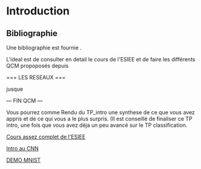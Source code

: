 # Introduction

## Bibliographie
Une bibliographie est  fournie .

L'ideal est de consulter en detail le cours de l'ESIEE et de faire les différents QCM propoposés depuis


=== LES RESEAUX === 

jusque 

— FIN QCM —

Vous pourrez comme Rendu du TP_intro une synthese de ce que vous avez appris et de ce qui vous a le plus surpris. (Il est conseillé de finaliser ce TP intro, une fois  que vous avez dèja un peu avancé sur le TP classification.



[Cours assez complet de l'ESIEE](https://perso.esiee.fr/~buzerl/sphinx_IA/10%20lapprentissage/lapprentissage.html)

[Intro au CNN](https://medium.com/betomorrow/les-r%C3%A9seaux-de-neurones-de-convolutions-pour-les-n%C3%A9ophytes-2b36a59cf648)

[DEMO MNIST](https://cs.stanford.edu/people/karpathy/convnetjs/demo/mnist.html)
